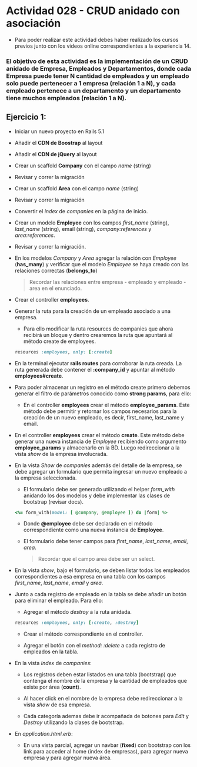 # Actividad 028 - CRUD anidado con asociación

- Para poder realizar este actividad debes haber realizado los cursos previos junto con los videos online correspondientes a la experiencia 14.

### El objetivo de esta actividad es la implementación de un CRUD anidado de Empresa, Empleados y Departamentos, donde cada Empresa puede tener N cantidad de empleados y un empleado solo puede pertenecer a 1 empresa (relación 1 a N), y cada empleado pertenece a un departamento y un departamento tiene muchos empleados (relación 1 a N).

## Ejercicio 1:

- Iniciar un nuevo proyecto en Rails 5.1

- Añadir el **CDN de Boostrap** al layout

- Añadir el **CDN de jQuery** al layout

- Crear un scaffold **Company** con el campo *name* (string)

- Revisar y correr la migración

- Crear un scaffold **Area** con el campo *name* (string)

- Revisar y correr la migración

- Convertir el *index* de *companies* en la página de inicio.

- Crear un modelo **Employee** con los campos *first_name* (string), *last_name* (string), email (string), *company:references* y *area:references*.

- Revisar y correr la migración.

- En los modelos *Company* y *Area* agregar la relación con *Employee* (**has_many**) y verificar que el modelo *Employee* se haya creado con las relaciones correctas (**belongs_to**)

    > Recordar las relaciones entre empresa - empleado y empleado - area en el enunciado.

- Crear el controller **employees**.

- Generar la ruta para la creación de un empleado asociado a una empresa.

    - Para ello modificar la ruta resources de companies que ahora recibirá un bloque y dentro crearemos la ruta que apuntará al método create de employees.
    
    ~~~ruby
    resources :employees, only: [:create]
    ~~~

- En la terminal ejecutar **rails routes** para corroborar la ruta creada. La ruta generada debe contener el **:company_id** y apuntar al método **employees#create**.

- Para poder almacenar un registro en el método create primero debemos generar el filtro de parámetros conocido como **strong params**, para ello:

    - En el controller **employees** crear el método **employee_params**. Este método debe permitir y retornar los campos necesarios para la creación de un nuevo empleado, es decir, first_name, last_name y email.

- En el controller **employees** crear el método **create**. Este método debe generar una nueva instancia de *Employee* recibiendo como argumento **employee_params** y almacenarlo en la BD. Luego redireccionar a la vista *show* de la empresa involucrada.

- En la vista *Show* de *companies* además del detalle de la empresa, se debe agregar un formulario que permita ingresar un nuevo empleado a la empresa seleccionada.

    - El formulario debe ser generado utilizando el helper *form_with* anidando los dos modelos y debe implementar las clases de bootstrap (revisar docs).

    ~~~ruby
    <%= form_with(model: [ @company, @employee ]) do |form| %>
    ~~~

    - Donde **@employee** debe ser declarado en el método correspondiente como una nueva instancia de **Employee**.

    - El formulario debe tener campos para *first_name*, *last_name*, *email*, *area*.
    
    	> Recordar que el campo area debe ser un select.

- En la vista *show*, bajo el formulario, se deben listar todos los empleados correspondientes a esa empresa en una tabla con los campos *first_name*, *last_name*, *email* y *area*.

- Junto a cada registro de empleado en la tabla se debe añadir un botón para eliminar el empleado. Para ello:

    - Agregar el método *destroy* a la ruta anidada.

     ~~~ruby
     resources :employees, only: [:create, :destroy]
     ~~~

     - Crear el método correspondiente en el controller.

     - Agregar el botón con el *method: :delete* a cada registro de empleados en la tabla.

- En la vista *Index* de *companies*: 
    - Los registros deben estar listados en una tabla (bootstrap) que contenga el nombre de la empresa y la cantidad de empleados que existe por área (**count**).

    - Al hacer click en el nombre de la empresa debe redireccionar a la vista *show* de esa empresa.

    - Cada categoría ademas debe ir acompañada de botones para *Edit* y *Destroy* utilizando la clases de bootstrap.

- En *application.html.erb*:
	- En una vista parcial, agregar un navbar (**fixed**) con bootstrap con los link para acceder al home (index de empresas), para agregar nueva empresa y para agregar nueva área.